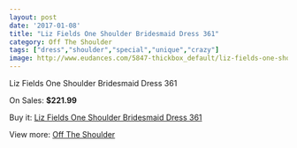 ```yaml
---
layout: post
date: '2017-01-08'
title: "Liz Fields One Shoulder Bridesmaid Dress 361"
category: Off The Shoulder
tags: ["dress","shoulder","special","unique","crazy"]
image: http://www.eudances.com/5847-thickbox_default/liz-fields-one-shoulder-bridesmaid-dress-361.jpg
---
```

Liz Fields One Shoulder Bridesmaid Dress 361

On Sales: **$221.99**
<a href="https://www.eudances.com/en/off-the-shoulder/2055-liz-fields-one-shoulder-bridesmaid-dress-361.html"><amp-img layout="responsive" width="600" height="600" src="//www.eudances.com/5847-thickbox_default/liz-fields-one-shoulder-bridesmaid-dress-361.jpg" alt="Liz Fields One Shoulder Bridesmaid Dress 361 0" /></a>
<a href="https://www.eudances.com/en/off-the-shoulder/2055-liz-fields-one-shoulder-bridesmaid-dress-361.html"><amp-img layout="responsive" width="600" height="600" src="//www.eudances.com/5848-thickbox_default/liz-fields-one-shoulder-bridesmaid-dress-361.jpg" alt="Liz Fields One Shoulder Bridesmaid Dress 361 1" /></a>

Buy it: [Liz Fields One Shoulder Bridesmaid Dress 361](https://www.eudances.com/en/off-the-shoulder/2055-liz-fields-one-shoulder-bridesmaid-dress-361.html "Liz Fields One Shoulder Bridesmaid Dress 361")

View more: [Off The Shoulder](https://www.eudances.com/en/22-off-the-shoulder "Off The Shoulder")
